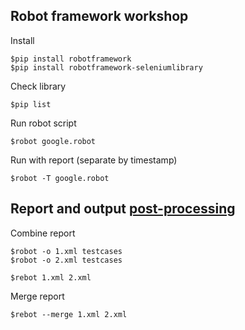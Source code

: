 ## Robot framework workshop
Install
```
$pip install robotframework
$pip install robotframework-seleniumlibrary
```

Check library
```
$pip list
```

Run robot script
```
$robot google.robot
```

Run with report (separate by timestamp)
```
$robot -T google.robot
```

## Report and output [post-processing](https://robotframework.org/robotframework/latest/RobotFrameworkUserGuide.html#post-processing-outputs)
Combine report
```
$robot -o 1.xml testcases
$robot -o 2.xml testcases

$rebot 1.xml 2.xml
```

Merge report
```
$rebot --merge 1.xml 2.xml
```
